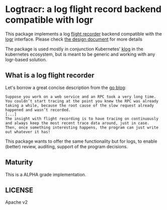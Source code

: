 # Logtracr: a log flight record backend compatible with logr 

This package implements a log [flight recorder](https://en.wikipedia.org/wiki/JDK_Flight_Recorder) backend compatible with the [logr](https://github.com/go-logr/logr) interface.
Please check [the design document](DESIGN.md) for more details

The package is used mostly in conjunction Kubernetes' [klog](https://github.com/kubernetes/klog) in the kubernetes ecosystem,
but is meant to be generic and working with any logr-based solution.

## What is a log flight recorder

Let's borrow a great concise description from the [go blog](https://go.dev/blog/execution-traces-2024):
```
Suppose you work on a web service and an RPC took a very long time.
You couldn’t start tracing at the point you knew the RPC was already taking a while, because the root cause of the slow request already happened and wasn’t recorded.
[...]
The insight with flight recording is to have tracing on continuously and always keep the most recent trace data around, just in case.
Then, once something interesting happens, the program can just write out whatever it has!
```

This package wants to offer the same functionality but for logs, to enable (better) review, auditing, support of the program decisions.

## Maturity

This is a ALPHA grade implementation.

## LICENSE

Apache v2
